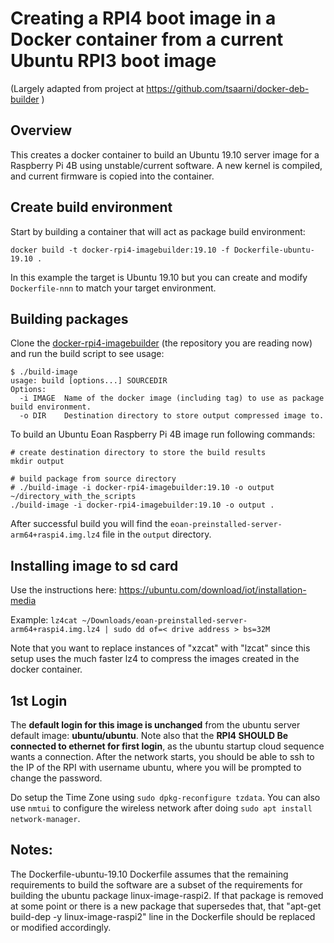 
# Creating a RPI4 boot image in a Docker container from a current Ubuntu RPI3 boot image

(Largely adapted from project at https://github.com/tsaarni/docker-deb-builder )

## Overview

This creates a docker container to build an Ubuntu 19.10 server image for a Raspberry Pi 4B using unstable/current software.
A new kernel is compiled, and current firmware is copied into the container.

## Create build environment

Start by building a container that will act as package build environment:

    docker build -t docker-rpi4-imagebuilder:19.10 -f Dockerfile-ubuntu-19.10 .

In this example the target is Ubuntu 19.10 but you can create and
modify `Dockerfile-nnn` to match your target environment.

## Building packages

Clone the
[docker-rpi4-imagebuilder](https://github.com/satmandu/docker-rpi4-imagebuilder)
(the repository you are reading now) and run the build script to see
usage:

    $ ./build-image
    usage: build [options...] SOURCEDIR
    Options:
      -i IMAGE  Name of the docker image (including tag) to use as package build environment.
      -o DIR    Destination directory to store output compressed image to.

To build an Ubuntu Eoan Raspberry Pi 4B image run following commands:

    # create destination directory to store the build results
    mkdir output

    # build package from source directory
    # ./build-image -i docker-rpi4-imagebuilder:19.10 -o output ~/directory_with_the_scripts
    ./build-image -i docker-rpi4-imagebuilder:19.10 -o output .



After successful build you will find the `eoan-preinstalled-server-arm64+raspi4.img.lz4` file in the `output`
directory.

## Installing image to sd card

Use the instructions here: https://ubuntu.com/download/iot/installation-media

Example: ```lz4cat ~/Downloads/eoan-preinstalled-server-arm64+raspi4.img.lz4 | sudo dd of=< drive address > bs=32M ```

Note that you want to replace instances of "xzcat" with "lzcat" since this setup uses the much faster lz4 to compress the images created in the docker container.

## 1st Login
The **default login for this image is unchanged** from the ubuntu server default image: **ubuntu/ubuntu**.
Note also that the **RPI4 SHOULD Be connected to ethernet for first login**, as the ubuntu startup cloud sequence wants a connection.
After the network starts, you should be able to ssh to the IP of the RPI with username ubuntu, where you will be prompted to change the password.

Do setup the Time Zone using ```sudo dpkg-reconfigure tzdata```. You can also use ```nmtui``` to configure the wireless network after doing ```sudo apt install network-manager```.



## Notes:

The Dockerfile-ubuntu-19.10 Dockerfile assumes that the remaining requirements to build the software are a subset of the requirements for building the ubuntu package linux-image-raspi2. If that package is removed at some point or there is a new package that supersedes that, that "apt-get build-dep -y linux-image-raspi2" line in the Dockerfile should be replaced or modified accordingly.
